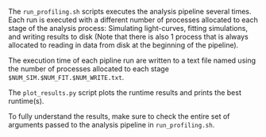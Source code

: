 The `run_profiling.sh` scripts executes the analysis pipeline several times. 
Each run is executed with a different number of processes allocated to each 
stage of the analysis process: Simulating light-curves, fitting simulations, 
and writing results to disk (Note that there is also 1 process that is always 
allocated to reading in data from disk at the beginning of the pipeline).

The execution time of each pipline run are written to a text file named
using the number of processes allocated to each stage 
`$NUM_SIM.$NUM_FIT.$NUM_WRITE.txt`.

The `plot_results.py` script plots the runtime results and prints the best
runtime(s).

To fully understand the results, make sure to check the entire set of 
arguments passed to the analysis pipeline in `run_profiling.sh`.
